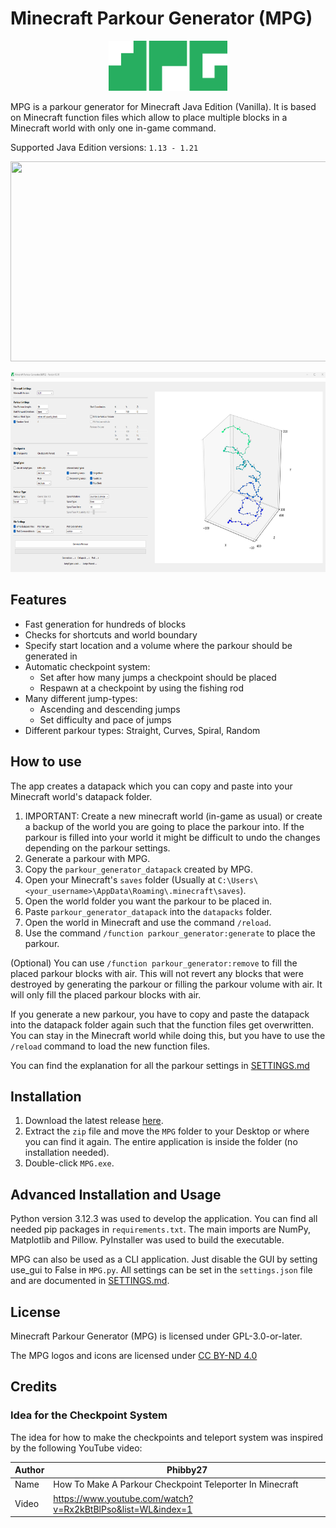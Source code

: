 # Minecraft Parkour Generator (MPG)
<p align="center">
    <img src="src/mpg_icon.png" width="190" height="80">
</p>
MPG is a parkour generator for Minecraft Java Edition (Vanilla). It is based on Minecraft function files which allow to place multiple blocks in a Minecraft world with only one in-game command.

Supported Java Edition versions: `1.13 - 1.21`

<p align="center">
    <img src="img/MPG_showcase.gif" width="569", height="320">
</p>
<p align="center">
    <img src="img/MPG_screenshot.png" width="569", height="320">
</p>

## Features
* Fast generation for hundreds of blocks
* Checks for shortcuts and world boundary
* Specify start location and a volume where the parkour should be generated in
* Automatic checkpoint system:
    * Set after how many jumps a checkpoint should be placed
    * Respawn at a checkpoint by using the fishing rod
* Many different jump-types:
    * Ascending and descending jumps
    * Set difficulty and pace of jumps
* Different parkour types: Straight, Curves, Spiral, Random

## How to use
The app creates a datapack which you can copy and paste into your Minecraft world's datapack folder.

1. IMPORTANT: Create a new minecraft world (in-game as usual) or create a backup of the world you are going to place the parkour into. If the parkour is filled into your world it might be difficult to undo the changes depending on the parkour settings.
2. Generate a parkour with MPG.
3. Copy the `parkour_generator_datapack` created by MPG.
4. Open your Minecraft's `saves` folder (Usually at `C:\Users\<your_username>\AppData\Roaming\.minecraft\saves`).
5. Open the world folder you want the parkour to be placed in.
6. Paste `parkour_generator_datapack` into the `datapacks` folder.
7. Open the world in Minecraft and use the command `/reload`.
8. Use the command `/function parkour_generator:generate` to place the parkour.

(Optional) You can use `/function parkour_generator:remove` to fill the placed parkour blocks with air. This will not revert any blocks that were destroyed by generating the parkour or filling the parkour volume with air. It will only fill the placed parkour blocks with air.

If you generate a new parkour, you have to copy and paste the datapack into the datapack folder again such that the function files get overwritten. You can stay in the Minecraft world while doing this, but you have to use the `/reload` command to load the new function files.

You can find the explanation for all the parkour settings in [SETTINGS.md](SETTINGS.md)

## Installation
1. Download the latest release [here](https://github.com/LeandroTreu/mc-parkour-generator/releases). 
2. Extract the `zip` file and move the `MPG` folder to your Desktop or where you can find it again. The entire application is inside the folder (no installation needed).
3. Double-click `MPG.exe`.


## Advanced Installation and Usage
Python version 3.12.3 was used to develop the application. You can find all needed pip packages in `requirements.txt`. The main imports are NumPy, Matplotlib and Pillow. PyInstaller was used to build the executable.

MPG can also be used as a CLI application. Just disable the GUI by setting use_gui to False in `MPG.py`. All settings can be set in the `settings.json` file and are documented in [SETTINGS.md](SETTINGS.md).
## License
Minecraft Parkour Generator (MPG) is licensed under GPL-3.0-or-later.

<p xmlns:cc="http://creativecommons.org/ns#" >The MPG logos and icons are licensed under <a href="https://creativecommons.org/licenses/by-nd/4.0/?ref=chooser-v1" target="_blank" rel="license noopener noreferrer" style="display:inline-block;">CC BY-ND 4.0<img style="height:22px!important;margin-left:3px;vertical-align:text-bottom;" src="https://mirrors.creativecommons.org/presskit/icons/cc.svg?ref=chooser-v1" alt=""><img style="height:22px!important;margin-left:3px;vertical-align:text-bottom;" src="https://mirrors.creativecommons.org/presskit/icons/by.svg?ref=chooser-v1" alt=""><img style="height:22px!important;margin-left:3px;vertical-align:text-bottom;" src="https://mirrors.creativecommons.org/presskit/icons/nd.svg?ref=chooser-v1" alt=""></a></p>

## Credits
### Idea for the Checkpoint System
The idea for how to make the checkpoints and teleport system was inspired by the following YouTube video:

Author|Phibby27
-|-
Name|How To Make A Parkour Checkpoint Teleporter In Minecraft
Video|https://www.youtube.com/watch?v=Rx2kBtBlPso&list=WL&index=1
